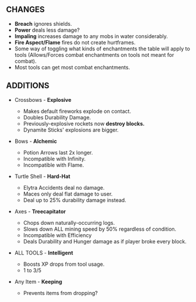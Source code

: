 ## CHANGES

- **Breach** ignores shields.
- **Power** deals less damage?
- **Impaling** increases damage to any mobs in water considerably.
- **Fire Aspect/Flame** fires do not create hurtframes.
- Some way of toggling what kinds of enchantments the table will apply to tools (Allows/Forces combat enchantments on tools not meant for combat).
- Most tools can get most combat enchantments.

## ADDITIONS

- Crossbows - **Explosive**
	- Makes default fireworks explode on contact.
	- Doubles Durability Damage.
	- Previously-explosive rockets now **destroy blocks.**
	- Dynamite Sticks' explosions are bigger.

- Bows - **Alchemic**
	- Potion Arrows last 2x longer.
	- Incompatible with Infinity.
	- Incompatible with Flame.

- Turtle Shell - **Hard-Hat**
	- Elytra Accidents deal no damage.
	- Maces only deal flat damage to user.
	- Deal up to 25% durability damage instead.

- Axes - **Treecapitator**
	- Chops down naturally-occurring logs.
	- Slows down ALL mining speed by 50% regardless of condition.
	- Incompatible with Efficiency
	- Deals Durability and Hunger damage as if player broke every block.

- ALL TOOLS - **Intelligent**
	- Boosts XP drops from tool usage.
	- 1 to 3/5

- Any Item - **Keeping**
	- Prevents items from dropping?